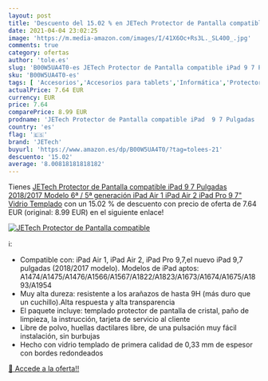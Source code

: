 ```yaml
---
layout: post
title: 'Descuento del 15.02 % en JETech Protector de Pantalla compatible '
date: 2021-04-04 23:02:25
image: 'https://m.media-amazon.com/images/I/41X6Oc+Rs3L._SL400_.jpg'
comments: true
category: ofertas
author: 'tole.es'
slug: 'B00W5UA4T0-es JETech Protector de Pantalla compatible iPad 9 7 Pulgadas...'
sku: 'B00W5UA4T0-es'
tags: [ 'Accesorios','Accesorios para tablets','Informática','Protectores de pantalla para tablets','ipad','jetech', ]
actualPrice: 7.64 EUR
currency: EUR
price: 7.64
comparePrice: 8.99 EUR
prodname: 'JETech Protector de Pantalla compatible iPad  9 7 Pulgadas  2018/2017 Modelo  6ª / 5ª generación   iPad Air 1  iPad Air 2  iPad Pro 9 7"  Vidrio Templado'
country: 'es'
flag: '🇪🇸'
brand: 'JETech'
buyurl: 'https://www.amazon.es/dp/B00W5UA4T0/?tag=tolees-21'
descuento: '15.02'
average: '8.00818181818182'
---
```


Tienes [JETech Protector de Pantalla compatible iPad  9 7 Pulgadas  2018/2017 Modelo  6ª / 5ª generación   iPad Air 1  iPad Air 2  iPad Pro 9 7"  Vidrio Templado](https://www.amazon.es/dp/B00W5UA4T0/?tag=tolees-21) con un 15.02 % de descuento con precio de oferta de 7.64 EUR (original: 8.99 EUR) en el siguiente enlace!

[![JETech Protector de Pantalla compatible ](https://m.media-amazon.com/images/I/41X6Oc+Rs3L._SL400_.jpg)](https://www.amazon.es/dp/B00W5UA4T0/?tag=tolees-21)

ℹ️:

- Compatible con: iPad Air 1, iPad Air 2, iPad Pro 9,7,el nuevo iPad 9,7 pulgadas (2018/2017 modelo). Modelos de iPad aptos: A1474/A1475/A1476/A1566/A1567/A1822/A1823/A1673/A1674/A1675/A1893/A1954
- Muy alta dureza: resistente a los arañazos de hasta 9H (más duro que un cuchillo).Alta respuesta y alta transparencia
- El paquete incluye: templado protector de pantalla de cristal, paño de limpieza, la instrucción, tarjeta de servicio al cliente
- Libre de polvo, huellas dactilares libre, de una pulsación muy fácil instalación, sin burbujas
- Hecho con vidrio templado de primera calidad de 0,33 mm de espesor con bordes redondeados

[🛒 Accede a la oferta!!](https://www.amazon.es/dp/B00W5UA4T0/?tag=tolees-21)
